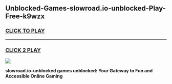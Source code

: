 
## Unblocked-Games-slowroad.io-unblocked-Play-Free-k9wzx
<h3>
<a href="https://premium76.site?title=slowroad.io-unblocked&ref=20M">CLICK TO PLAY</a></h3>
<hr>

<h3>
<a href="https://premium76.site?title=slowroad.io-unblocked&ref=20M">CLICK 2 PLAY</a>
  
</h3>

<a href="https://premium76.site?title=slowroad.io-unblocked&ref=19M"><img src="https://clearcache.store/games.png"></a>


**slowroad.io-unblocked games unblocked: Your Gateway to Fun and Accessible Online Gaming**
